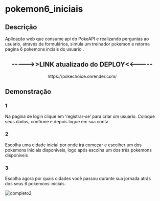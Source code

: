 


# pokemon6_iniciais


<h2>Descrição</h2>
Aplicação web que consume api  do PokeAPI  e realizando perguntas ao usuário, através de formulários, simula um treinador pokemon e retorna pagina 6 pokemons  inciais do usuario . 




<h2 style="text-align: center;">----->>LINK atualizado do DEPLOY<<-----</h2> 
<p style="text-align: center;">https://pokechoice.onrender.com/</p>




<h2>Demonstração </h2>

<h3>1</h3>
<p> Na pagina de login clique em 'registrar-se' para criar um usuario. Coloque seus dados, confirme e depois logue em sua conta.</p>

<h3>2</h3>

<p>Escolha uma cidade inicial por onde irá começar e escolher um dos pokemons iniciais disponiveis, logo após escolha um dos três pokemons disponiveis  </p>

<h3>3</h3>

<p>Escolha agora por quais cidades você passou durante sua jornada atrás dos seus 6 pokemons  iniciais.</p>


![completo2](https://user-images.githubusercontent.com/52836258/209858148-ef95eeb2-86f9-4dd0-8874-d4fee5420c6e.gif)


